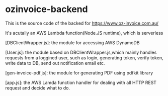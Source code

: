 # ozinvoice-backend

This is the source code of the backed for https://www.oz-invoice.com.au/ 

It's acutally an AWS Lambda function(Node.JS runtime), which is serverless  

[DBClientWrapper.js]: the module for accessing AWS DynamoDB  
  
[User.js]:    the module based on DBClientWrapper.js,which mainly handles requests from a loggined user, such as login, generating token, verify token, write data to DB, send out notification email etc.  
  
[gen-invoice-pdf.js]:   the module for generating PDF using pdfkit library  
  
[app.js]:   the AWS Lamda function handler for dealing with all HTTP REST request and decide what to do.  
